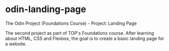# odin-landing-page
The Odin Project (Foundations Course) - Project: Landing Page

The second project as part of TOP's Foundations course. After learning about HTML, CSS and Flexbox, the goal is to create a basic landing page for a website.
